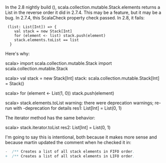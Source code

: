 In the 2.8 nightly build (), scala.collection.mutable.Stack.elements returns a List in the reverse order it did in 2.7.4. This may be a feature, but it may be a bug. In 2.7.4, this ScalaCheck property check passed. In 2.8, it fails:

     (list: List[Int]) => {
        val stack = new Stack[Int]
        for (element <- list) stack.push(element)
        stack.elements.toList == list
      }

Here's why:

scala> import scala.collection.mutable.Stack
import scala.collection.mutable.Stack

scala> val stack = new Stack[Int]
stack: scala.collection.mutable.Stack[Int] = Stack()

scala> for (element <- List(1, 0)) stack.push(element)

scala> stack.elements.toList
warning: there were deprecation warnings; re-run with -deprecation for details
res1: List[Int] = List(0, 1)

The iterator method has the same behavior:

scala> stack.iterator.toList
res2: List[Int] = List(0, 1)


I'm going to say this is intentional, both because it makes more sense and because martin updated the comment when he checked it in:
```scala
-  /** Creates a list of all stack elements in FIFO order.
+  /** Creates a list of all stack elements in LIFO order.
```
